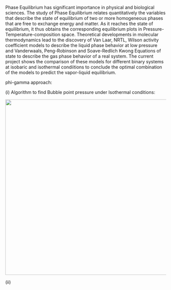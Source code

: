 
Phase Equilibrium has significant importance in physical and biological sciences. The study of Phase Equilibrium relates quantitatively the variables that describe the state of equilibrium of two or more homogeneous phases that are free to exchange energy and matter. As it reaches the state of equilibrium, it thus obtains the corresponding equilibrium plots in Pressure-Temperature-composition space. Theoretical developments in molecular thermodynamics lead to the discovery of Van Laar, NRTL, Wilson activity coefficient models to describe the liquid phase behavior at low pressure and Vanderwaals, Peng-Robinson and Soave-Redlich Kwong Equations of state to describe the gas phase behavior of a real system. The current project shows the comparison of these models for different binary systems at isobaric and isothermal condiitions to conclude the optimal combination of the models to predict the vapor-liquid equilibrium.

phi-gamma approach:

(i) Algorithm to find Bubble point pressure under Isothermal conditions:

<img src = "https://github.com/snehitha-srirangam/phase-equilibria/blob/Low-P-Isothermal-System/LowP-Isothermal-binary-systems/Bubble%20P%20algorithm.png" width="600" height="550">

(ii)